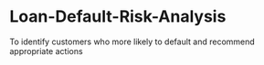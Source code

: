 # Loan-Default-Risk-Analysis
To identify customers who more likely to default and recommend appropriate actions
